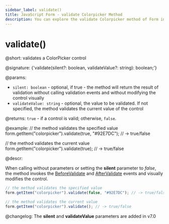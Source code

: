 ```yaml
---
sidebar_label: validate()
title: JavaScript Form - validate Colorpicker Method 
description: You can explore the validate Colorpicker method of Form in the documentation of the DHTMLX JavaScript UI library. Browse developer guides and API reference, try out code examples and live demos, and download a free 30-day evaluation version of DHTMLX Suite 7.
---
```


# validate()

@short: validates a ColorPicker control

@signature: {'validate(silent?: boolean, validateValue?: string): boolean;'}

@params:
- `silent: boolean` - optional, if true - the method will return the result of validation without calling validation events and without modifying the control visually
- `validateValue: string` - optional, the value to be validated. If not specified, the method validates the current value of the control

@returns:
`true` - if a control is valid; otherwise, `false`.

@example:
// the method validates the specified value
form.getItem("colorpicker").validate(true, "#92E7DC"); // -> true/false

// the method validates the current value
form.getItem("colorpicker").validate(true); // -> true/false

@descr:

When calling without parameters or setting the **silent** parameter to *false*, the method invokes the [BeforeValidate](form/api/colorpicker/colorpicker_beforevalidate_event.md) and [AfterValidate](form/api/colorpicker/colorpicker_aftervalidate_event.md) events and visually modifies the control.

~~~js
// the method validates the specified value
form.getItem("colorpicker").validate(false, "#92E7DC"); // -> true/false

// the method validates the current value
form.getItem("colorpicker").validate(); // -> true/false
~~~

@changelog:
The **silent** and **validateValue** parameters are added in v7.0
